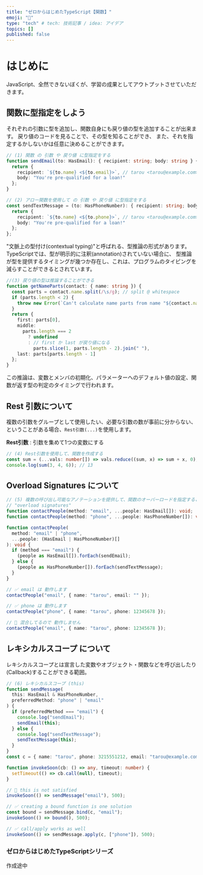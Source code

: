 ```yaml
---
title: "ゼロからはじめたTypeScript【関数】"
emoji: "🕌"
type: "tech" # tech: 技術記事 / idea: アイデア
topics: []
published: false
---
```

# はじめに
JavaScript、全然できないぼくが、学習の成果としてアウトプットさせていただきます。　

## 関数に型指定をしよう

それぞれの引数に型を追加し、関数自身にも戻り値の型を追加することが出来ます。 戻り値のコードを見ることで、その型を知ることができ、 また、それを指定するかしないかは任意に決めることができます。

```typescript:script.ts
// (1) 関数 の 引数 や 戻り値 に型指定をする
function sendEmail(to: HasEmail): { recipient: string; body: string } {
  return {
    recipient: `${to.name} <${to.email}>`, // tarou <tarou@example.com>
    body: "You're pre-qualified for a loan!"
  };
}
```

```typescript:script.ts
// (2) アロー関数を使用して の 引数 や 戻り値 に型指定をする
const sendTextMessage = (to: HasPhoneNumber): { recipient: string; body: string } => {
  return {
    recipient: `${to.name} <${to.phone}>`, // tarou <tarou@example.com>
    body: "You're pre-qualified for a loan!"
  };
};
```
"文脈上の型付け(contextual typing)"と呼ばれる、型推論の形式があります。TypeScriptでは、型が明示的に注釈(annotation)されていない場合に、 型推論が型を提供するタイミングが幾つか存在し、これは、プログラムのタイピングを減らすことができるとされています。

```typescript:script.ts
//(3) 戻り値の型は推論することができる
function getNameParts(contact: { name: string }) {
  const parts = contact.name.split(/\s/g); // split @ whitespace
  if (parts.length < 2) {
    throw new Error(`Can't calculate name parts from name "${contact.name}"`);
  }
  return {
    first: parts[0],
    middle:
      parts.length === 2
        ? undefined
        : // first か last が戻り値になる
          parts.slice(1, parts.length - 2).join(" "),
    last: parts[parts.length - 1]
  };
}
```
この推論は、変数とメンバの初期化、パラメーターへのデフォルト値の設定、関数が返す型の判定のタイミングで行われます。

## Rest 引数について
複数の引数をグループとして使用したい、必要な引数の数が事前に分からない、ということがある場合、`Rest引数(...)`を使用します。  

**Rest引数** : 引数を集めて1つの変数にする
```typescript:script.ts
// (4) Rest引数を使用して、関数を作成する
const sum = (...vals: number[]) => vals.reduce((sum, x) => sum + x, 0);
console.log(sum(3, 4, 6)); // 13
```

## Overload Signatures について

```typescript:script.ts
// (5) 複数の呼び出し可能なアノテーションを提供して、関数のオーバーロードを指定することができます。
// "overload signatures"
function contactPeople(method: "email", ...people: HasEmail[]): void;
function contactPeople(method: "phone", ...people: HasPhoneNumber[]): void;

function contactPeople(
  method: "email" | "phone",
  ...people: (HasEmail | HasPhoneNumber)[]
): void {
  if (method === "email") {
    (people as HasEmail[]).forEach(sendEmail);
  } else {
    (people as HasPhoneNumber[]).forEach(sendTextMessage);
  }
}

// ✅ email は 動作します
contactPeople("email", { name: "tarou", email: "" });

// ✅ phone は 動作します
contactPeople("phone", { name: "tarou", phone: 12345678 });

// 🚨 混合してるので 動作しません
contactPeople("email", { name: "tarou", phone: 12345678 });
```

## レキシカルスコープ について
レキシカルスコープとは宣言した変数やオブジェクト・関数などを呼び出したり(Callback)することができる範囲。

```typescript:script.ts
// (6) レキシカルスコープ (this) 
function sendMessage(
  this: HasEmail & HasPhoneNumber,
  preferredMethod: "phone" | "email"
) {
  if (preferredMethod === "email") {
    console.log("sendEmail");
    sendEmail(this);
  } else {
    console.log("sendTextMessage");
    sendTextMessage(this);
  }
}
const c = { name: "tarou", phone: 3215551212, email: "tarou@example.com" };

function invokeSoon(cb: () => any, timeout: number) {
  setTimeout(() => cb.call(null), timeout);
}

// 🚨 this is not satisfied
invokeSoon(() => sendMessage("email"), 500);

// ✅ creating a bound function is one solution
const bound = sendMessage.bind(c, "email");
invokeSoon(() => bound(), 500);

// ✅ call/apply works as well
invokeSoon(() => sendMessage.apply(c, ["phone"]), 500);
```

### ゼロからはじめたTypeScriptシリーズ
作成途中
